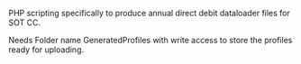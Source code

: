 PHP scripting specifically to produce annual direct debit dataloader files for SOT CC.

Needs Folder name GeneratedProfiles with write access to store the profiles ready for uploading. 
